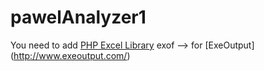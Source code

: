 # pawelAnalyzer1
You need to add [PHP Excel Library](https://github.com/PHPOffice/PHPExcel)
exof --> for [ExeOutput] (http://www.exeoutput.com/)
